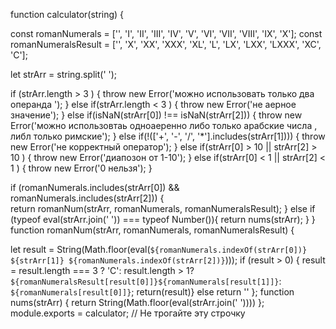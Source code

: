 function calculator(string) {

  const romanNumerals = ['', 'I', 'II', 'III', 'IV', 'V', 'VI', 'VII', 'VIII', 'IX', 
  'X'];
  const romanNumeralsResult = ['', 'X', 'XX', 'XXX', 'XL', 'L', 'LX', 'LXX', 'LXXX', 
  'XC', 'C'];

  let strArr = string.split(' ');

  if (strArr.length > 3 ) {
    throw new Error('можно использовать только два операнда ');
  } else if(strArr.length < 3 ) {
    throw new Error('не аерное значение');
  } else if(isNaN(strArr[0]) !== isNaN(strArr[2])) {
    throw new Error('можно использовтаь одноаеренно либо только арабские числа , либл только римские');
  } else if(!(['+', '-', '/', '*'].includes(strArr[1]))) {
    throw new Error('не корректный оператор');
  } else if(strArr[0] > 10 || strArr[2] > 10 ) {
    throw new Error('диапозон от 1-10');
  } else if(strArr[0] < 1 || strArr[2] < 1 ) {
    throw new Error('0 нельзя');
  }

  if (romanNumerals.includes(strArr[0]) && romanNumerals.includes(strArr[2])) {     
      return romanNum(strArr, romanNumerals, romanNumeralsResult);
  } else if (typeof eval(strArr.join(' ')) === typeof Number()){
      return nums(strArr);
  }
}
function romanNum(strArr, romanNumerals, romanNumeralsResult) {

  let result = String(Math.floor(eval(`${romanNumerals.indexOf(strArr[0])} ${strArr[1]} ${romanNumerals.indexOf(strArr[2])}`)));
  if (result > 0) {
  result = result.length  === 3 ? 'C': result.length > 1?  `${romanNumeralsResult[result[0]]}${romanNumerals[result[1]]}`:  `${romanNumerals[result[0]]}`;
  return(result)} else return ''
};
function nums(strArr) {
  return String(Math.floor(eval(strArr.join(' ')))) 
};
module.exports = calculator; // Не трогайте эту строчку
